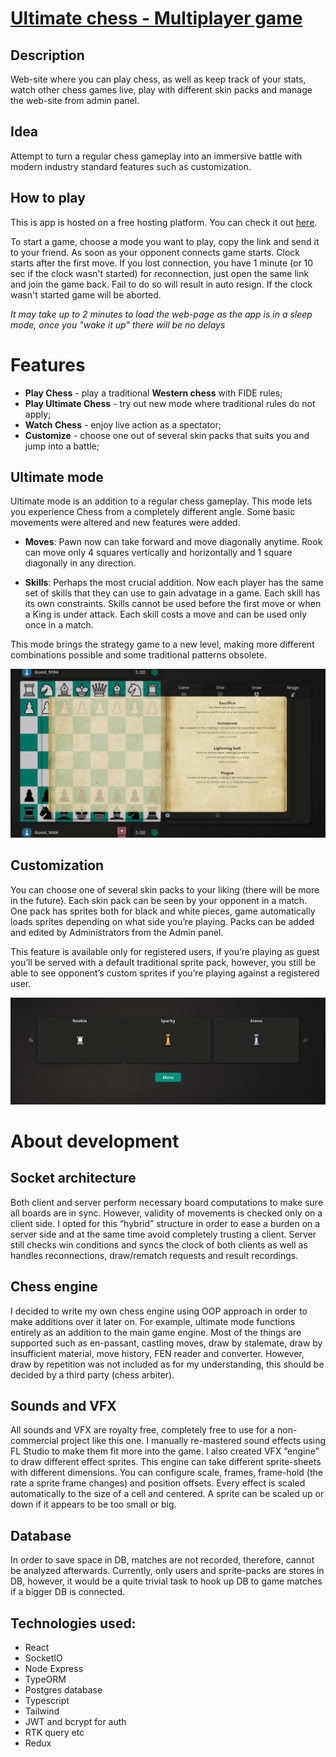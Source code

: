 # [Ultimate chess - Multiplayer game ](https://ultimate-chess.onrender.com)
## Description

Web-site where you can play chess, as well as keep track of your stats, watch other chess games live, play with different skin packs and manage the web-site from admin panel.

## Idea

Attempt to turn a regular chess gameplay into an immersive battle with modern industry standard features such as customization. 

## How to play

This is app is hosted on a free hosting platform. You can check it out [here](https://ultimate-chess.onrender.com).


To start a game, choose a mode you want to play, copy the link and send it to your friend. As soon as your opponent connects game starts. Clock starts after the first move. If you lost connection, you have 1 minute (or 10 sec if the clock wasn't started) for reconnection, just open the same link and join the game back. Fail to do so will result in auto resign. If the clock wasn't started game will be aborted.

*It may take up to 2 minutes to load the web-page as the app is in a sleep mode, once you "wake it up" there will be no delays*


# Features

* **Play Chess** - play a traditional **Western chess** with FIDE rules;
* **Play Ultimate Chess** - try out new mode where traditional rules do not apply;
* **Watch Chess** - enjoy live action as a spectator;
* **Customize** - choose one out of several skin packs that suits you and jump into a battle;

## Ultimate mode

Ultimate mode is an addition to a regular chess gameplay. This mode lets you experience Chess from a completely different angle. Some basic movements were altered and new features were added.

* **Moves**: Pawn now can take forward and move diagonally anytime. Rook can move only 4 squares vertically and horizontally and 1 square diagonally in any direction.

* **Skills**: Perhaps the most crucial addition. Now each player has the same set of skills that they can use to gain advatage in a game. Each skill has its own constraints. Skills cannot be used before the first move or when a King is under attack. Each skill costs a move and can be used only once in a match.

This mode brings the strategy game to a new level, making more different combinations possible and some traditional patterns obsolete.


<img src='./screens/skills.png' />


## Customization

You can choose one of several skin packs to your liking (there will be more in the future). Each skin pack can be seen by your opponent in a match. One pack has sprites both for black and white pieces, game automatically loads sprites depending on what side you’re playing. Packs can be added and edited by Administrators from the Admin panel.


This feature is available only for registered users, if you’re playing as guest you’ll be served with a default traditional sprite pack, however, you still be able to see opponent’s custom sprites if you’re playing against a registered user.


<img src='./screens/packs.png' />



# About development

## Socket architecture
Both client and server perform necessary board computations to make sure all boards are in sync. However, validity of movements is checked only on a client side. I opted for this “hybrid” structure in order to ease a burden on a server side and at the same time avoid completely trusting a client. Server still checks win conditions and syncs the clock of both clients as well as handles reconnections, draw/rematch requests and result recordings.
## Chess engine
I decided to write my own chess engine using OOP approach in order to make additions over it later on. For example, ultimate mode functions entirely as an addition to the main game engine. Most of the things are supported such as en-passant, castling moves, draw by stalemate, draw by insufficient material, move history, FEN reader and converter. However, draw by repetition was not included as for my understanding, this should be decided by a third party (chess arbiter).
## Sounds and VFX
All sounds and VFX are royalty free, completely free to use for a non-commercial project like this one. I manually re-mastered sound effects using FL Studio to make them fit more into the game. I also created VFX “engine” to draw different effect sprites. This engine can take different sprite-sheets with different dimensions. You can configure scale, frames, frame-hold (the rate a sprite frame changes) and position offsets. Every effect is scaled automatically to the size of a cell and centered. A sprite can be scaled up or down if it appears to be too small or big.
## Database
In order to save space in DB, matches are not recorded, therefore, cannot be analyzed afterwards. Currently, only users and sprite-packs are stores in DB, however, it would be a quite trivial task to hook up DB to game matches if a bigger DB is connected.

## Technologies used:
* React
* SocketIO
* Node Express
* TypeORM
* Postgres database
* Typescript
* Tailwind
* JWT and bcrypt for auth
* RTK query etc
* Redux




